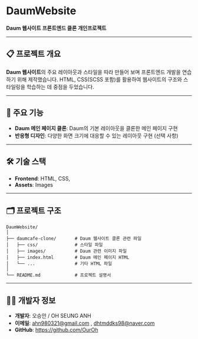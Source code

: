 # DaumWebsite  
**Daum 웹사이트 프론트엔드 클론 개인프로젝트**  

---

## 📋 프로젝트 개요  
**Daum 웹사이트**의 주요 레이아웃과 스타일을 따라 만들어 보며 프론트엔드 개발을 연습하기 위해 제작했습니다.
HTML, CSS(SCSS 포함)를 활용하여 웹사이트의 구조와 스타일링을 학습하는 데 중점을 두었습니다.

---

## 🚀 주요 기능  
- **Daum 메인 페이지 클론**: Daum의 기본 레이아웃을 클론한 메인 페이지 구현  
- **반응형 디자인**: 다양한 화면 크기에 대응할 수 있는 레이아웃 구현 (선택 사항)  

---

## 🛠️ 기술 스택  
- **Frontend**: HTML, CSS, 
- **Assets**: Images  

---

## 🗂️ 프로젝트 구조  
```plaintext
DaumWebsite/
│
├── daumcafe-clone/       # Daum 웹사이트 클론 관련 파일  
│   ├── css/              # 스타일 파일   
│   ├── images/           # Daum 관련 이미지 파일  
│   ├── index.html        # Daum 메인 페이지 HTML  
│   └── ...               # 기타 HTML 파일  
│
└── README.md             # 프로젝트 설명서  
```

---

## 🧑‍💻 개발자 정보  
- **개발자**: 오승안 / OH SEUNG ANH 
- **이메일**: ahn980321@gmail.com , dhtmddks98@naver.com 
- **GitHub**: https://github.com/OurOh
